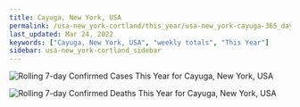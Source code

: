 ```yaml
---
title: Cayuga, New York, USA
permalink: /usa-new_york-cortland/this_year/usa-new_york-cayuga-365_days.html
last_updated: Mar 24, 2022
keywords: ["Cayuga, New York, USA", "weekly totals", "This Year"]
sidebar: usa-new_york-cortland_sidebar
---
```


![Rolling 7-day Confirmed Cases This Year for Cayuga, New York, USA](/covid_tracker/images/graphs/usa-new_york-cayuga-rolling_7_days_confirmed-365_days_graph.png)

![Rolling 7-day Confirmed Deaths This Year for Cayuga, New York, USA](/covid_tracker/images/graphs/usa-new_york-cayuga-rolling_7_days_deaths-365_days_graph.png)
